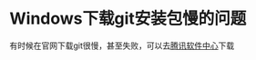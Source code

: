 # Windows下载git安装包慢的问题

有时候在官网下载git很慢，甚至失败，可以去[腾讯软件中心](https://pc.qq.com/detail/13/detail_22693.html)下载